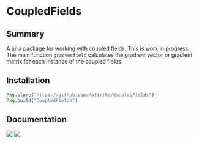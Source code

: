 # CoupledFields

## Summary

A julia package for working with coupled fields. This is work in progress. 
The main function `gradvecfield` calculates the gradient vector or gradient matrix for each instance of the coupled fields.

## Installation

```julia
Pkg.clone("https://github.com/Mattriks/CoupledFields")
Pkg.build("CoupledFields")
```

## Documentation

[![](https://img.shields.io/badge/docs-stable-blue.svg)](https://Mattriks.github.io/CoupledFields/stable)
[![](https://img.shields.io/badge/docs-latest-blue.svg)](https://Mattriks.github.io/CoupledFields/latest)


